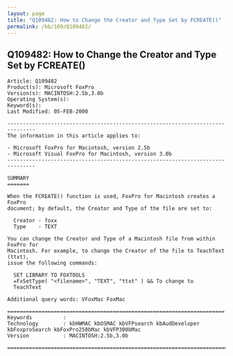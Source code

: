 ```yaml
---
layout: page
title: "Q109482: How to Change the Creator and Type Set by FCREATE()"
permalink: /kb/109/Q109482/
---
```


## Q109482: How to Change the Creator and Type Set by FCREATE()

	Article: Q109482
	Product(s): Microsoft FoxPro
	Version(s): MACINTOSH:2.5b,3.0b
	Operating System(s): 
	Keyword(s): 
	Last Modified: 05-FEB-2000
	
	-------------------------------------------------------------------------------
	The information in this article applies to:
	
	- Microsoft FoxPro for Macintosh, version 2.5b 
	- Microsoft Visual FoxPro for Macintosh, version 3.0b 
	-------------------------------------------------------------------------------
	
	SUMMARY
	=======
	
	When the FCREATE() function is used, FoxPro for Macintosh creates a FoxPro
	document; by default, the Creator and Type of the file are set to:
	
	  Creator - foxx
	  Type    - TEXT
	
	You can change the Creator and Type of a Macintosh file from within FoxPro for
	Macintosh. For example, to change the Creator of the file to TeachText (ttxt),
	issue the following commands:
	
	  SET LIBRARY TO FOXTOOLS
	  =FxSetType( "<filename>", "TEXT", "ttxt" ) && To change to
	  TeachText
	
	Additional query words: VFoxMac FoxMac
	
	======================================================================
	Keywords          :  
	Technology        : kbHWMAC kbOSMAC kbVFPsearch kbAudDeveloper kbFoxproSearch kbFoxPro250bMac kbVFP300bMac
	Version           : MACINTOSH:2.5b,3.0b
	
	=============================================================================
	
